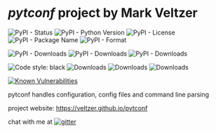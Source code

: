 
# *pytconf* project by Mark Veltzer

![PyPI - Status](https://img.shields.io/pypi/status/pytconf)
![PyPI - Python Version](https://img.shields.io/pypi/pyversions/pytconf)
![PyPI - License](https://img.shields.io/pypi/l/pytconf)
![PyPI - Package Name](https://img.shields.io/pypi/v/pytconf)
![PyPI - Format](https://img.shields.io/pypi/format/pytconf)

![PyPI - Downloads](https://img.shields.io/pypi/dd/pytconf)
![PyPI - Downloads](https://img.shields.io/pypi/dw/pytconf)
![PyPI - Downloads](https://img.shields.io/pypi/dm/pytconf)

![Code style: black](https://img.shields.io/badge/code%20style-black-000000.svg)
![Downloads](https://pepy.tech/badge/pytconf)
![Downloads](https://pepy.tech/badge/pytconf/month)
![Downloads](https://pepy.tech/badge/pytconf/week)

[![Known Vulnerabilities](https://snyk.io/test/github/veltzer/pytconf/badge.svg?targetFile=requirements.txt)](https://snyk.io/test/github/veltzer/pytconf?targetFile=requirements.txt)



pytconf handles configuration, config files and command line parsing

project website: <https://veltzer.github.io/pytconf>

chat with me at [![gitter](https://badges.gitter.im/Join%20Chat.svg)](https://gitter.im/veltzer/mark.veltzer)


